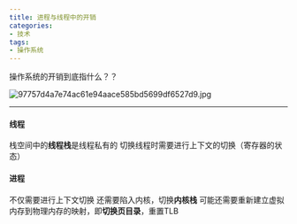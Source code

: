 ```yaml
---
title: 进程与线程中的开销
categories: 
- 技术
tags:
- 操作系统
---
```


操作系统的开销到底指什么？？

![97757d4a7e74ac61e94aace585bd5699df6527d9.jpg](https://i.loli.net/2020/03/02/iD1foVKY9mLR62Z.jpg)

<!-- more -->

------

#### 线程

栈空间中的**线程栈**是线程私有的
切换线程时需要进行上下文的切换（寄存器的状态）



#### 进程

不仅需要进行上下文切换
还需要陷入内核，切换**内核栈**
可能还需要重新建立虚拟内存到物理内存的映射，即**切换页目录**，重置TLB